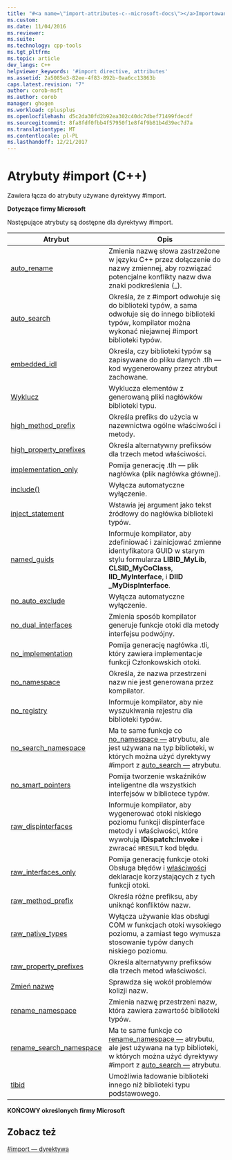 ```yaml
---
title: "#<a name=\"import-attributes-c--microsoft-docs\"></a>Importowanie atrybutów (C++) | Dokumentacja firmy Microsoft"
ms.custom: 
ms.date: 11/04/2016
ms.reviewer: 
ms.suite: 
ms.technology: cpp-tools
ms.tgt_pltfrm: 
ms.topic: article
dev_langs: C++
helpviewer_keywords: '#import directive, attributes'
ms.assetid: 2a5085e3-82ee-4f83-892b-0aa6cc13863b
caps.latest.revision: "7"
author: corob-msft
ms.author: corob
manager: ghogen
ms.workload: cplusplus
ms.openlocfilehash: d5c2da30fd2b92ea302c40dc7dbef71499fdecdf
ms.sourcegitcommit: 8fa8fdf0fbb4f57950f1e8f4f9b81b4d39ec7d7a
ms.translationtype: MT
ms.contentlocale: pl-PL
ms.lasthandoff: 12/21/2017
---
```

# <a name="import-attributes-c"></a>Atrybuty #import (C++)
Zawiera łącza do atrybuty używane dyrektywy #import.  
  
 **Dotyczące firmy Microsoft**  
  
 Następujące atrybuty są dostępne dla dyrektywy #import.  
  
|Atrybut|Opis|  
|---------------|-----------------|  
|[auto_rename](../preprocessor/auto-rename.md)|Zmienia nazwę słowa zastrzeżone w języku C++ przez dołączenie do nazwy zmiennej, aby rozwiązać potencjalne konflikty nazw dwa znaki podkreślenia (_).|  
|[auto_search](../preprocessor/auto-search.md)|Określa, że z #import odwołuje się do biblioteki typów, a sama odwołuje się do innego biblioteki typów, kompilator można wykonać niejawnej #import biblioteki typów.|  
|[embedded_idl](../preprocessor/embedded-idl.md)|Określa, czy biblioteki typów są zapisywane do pliku danych .tlh — kod wygenerowany przez atrybut zachowane.|  
|[Wyklucz](../preprocessor/exclude-hash-import.md)|Wyklucza elementów z generowaną pliki nagłówków biblioteki typu.|  
|[high_method_prefix](../preprocessor/high-method-prefix.md)|Określa prefiks do użycia w nazewnictwa ogólne właściwości i metody.|  
|[high_property_prefixes](../preprocessor/high-property-prefixes.md)|Określa alternatywny prefiksów dla trzech metod właściwości.|  
|[implementation_only](../preprocessor/implementation-only.md)|Pomija generację .tlh — plik nagłówka (plik nagłówka głównej).|  
|[include()](../preprocessor/include-parens.md)|Wyłącza automatyczne wyłączenie.|  
|[inject_statement](../preprocessor/inject-statement.md)|Wstawia jej argument jako tekst źródłowy do nagłówka biblioteki typów.|  
|[named_guids](../preprocessor/named-guids.md)|Informuje kompilator, aby zdefiniować i zainicjować zmienne identyfikatora GUID w starym stylu formularza **LIBID_MyLib**, **CLSID_MyCoClass**, **IID_MyInterface**, i **DIID _MyDispInterface**.|  
|[no_auto_exclude](../preprocessor/no-auto-exclude.md)|Wyłącza automatyczne wyłączenie.|  
|[no_dual_interfaces](../preprocessor/no-dual-interfaces.md)|Zmienia sposób kompilator generuje funkcje otoki dla metody interfejsu podwójny.|  
|[no_implementation](../preprocessor/no-implementation.md)|Pomija generację nagłówka .tli, który zawiera implementacje funkcji Członkowskich otoki.|  
|[no_namespace](../preprocessor/no-namespace.md)|Określa, że nazwa przestrzeni nazw nie jest generowana przez kompilator.|  
|[no_registry](../preprocessor/no-registry.md)|Informuje kompilator, aby nie wyszukiwania rejestru dla biblioteki typów.|  
|[no_search_namespace](../preprocessor/no-search-namespace.md)|Ma te same funkcje co [no_namespace —](../preprocessor/no-namespace.md) atrybutu, ale jest używana na typ biblioteki, w których można użyć dyrektywy #import z [auto_search —](../preprocessor/auto-search.md) atrybutu.|  
|[no_smart_pointers](../preprocessor/no-smart-pointers.md)|Pomija tworzenie wskaźników inteligentne dla wszystkich interfejsów w bibliotece typów.|  
|[raw_dispinterfaces](../preprocessor/raw-dispinterfaces.md)|Informuje kompilator, aby wygenerować otoki niskiego poziomu funkcji dispinterface metody i właściwości, które wywołują **IDispatch::Invoke** i zwracać `HRESULT` kod błędu.|  
|[raw_interfaces_only](../preprocessor/raw-interfaces-only.md)|Pomija generację funkcje otoki Obsługa błędów i [właściwości](../cpp/property-cpp.md) deklaracje korzystających z tych funkcji otoki.|  
|[raw_method_prefix](../preprocessor/raw-method-prefix.md)|Określa różne prefiksu, aby uniknąć konfliktów nazw.|  
|[raw_native_types](../preprocessor/raw-native-types.md)|Wyłącza używanie klas obsługi COM w funkcjach otoki wysokiego poziomu, a zamiast tego wymusza stosowanie typów danych niskiego poziomu.|  
|[raw_property_prefixes](../preprocessor/raw-property-prefixes.md)|Określa alternatywny prefiksów dla trzech metod właściwości.|  
|[Zmień nazwę](../preprocessor/rename-hash-import.md)|Sprawdza się wokół problemów kolizji nazw.|  
|[rename_namespace](../preprocessor/rename-namespace.md)|Zmienia nazwę przestrzeni nazw, która zawiera zawartość biblioteki typów.|  
|[rename_search_namespace](../preprocessor/rename-search-namespace.md)|Ma te same funkcje co [rename_namespace —](../preprocessor/rename-namespace.md) atrybutu, ale jest używana na typ biblioteki, w których można użyć dyrektywy #import z [auto_search —](../preprocessor/auto-search.md) atrybutu.|  
|[tlbid](../preprocessor/tlbid.md)|Umożliwia ładowanie biblioteki innego niż biblioteki typu podstawowego.|  
  
 **KOŃCOWY określonych firmy Microsoft**  
  
## <a name="see-also"></a>Zobacz też  
 [#import — dyrektywa](../preprocessor/hash-import-directive-cpp.md)